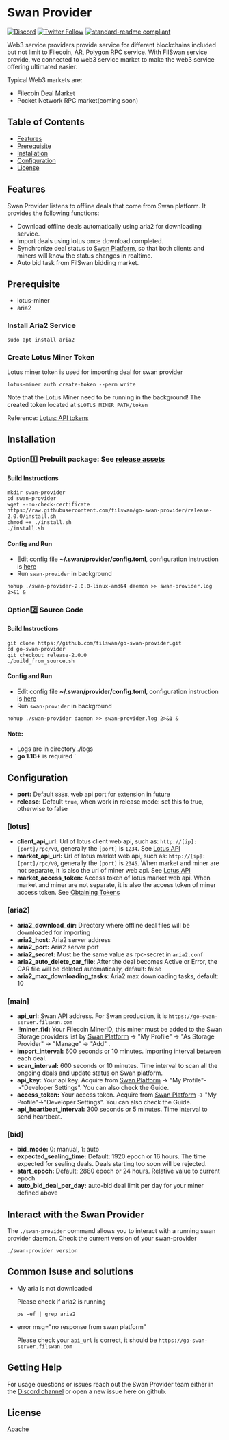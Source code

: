 # Swan Provider
[![Discord](https://img.shields.io/discord/770382203782692945?label=Discord&logo=Discord)](https://discord.gg/MSXGzVsSYf)
[![Twitter Follow](https://img.shields.io/twitter/follow/0xfilswan)](https://twitter.com/0xfilswan)
[![standard-readme compliant](https://img.shields.io/badge/readme%20style-standard-brightgreen.svg)](https://github.com/RichardLitt/standard-readme)

Web3 service providers provide service for different blockchains included but not limit to Filecoin, AR, Polygon RPC service. With FilSwan service provide, we connected to web3 service market to make the web3 service offering ultimated easier.

Typical Web3 markets are:

* Filecoin Deal Market
* Pocket Network RPC market(coming soon)

## Table of Contents

- [Features](#Features)
- [Prerequisite](#Prerequisite)
- [Installation](#Installation)
- [Configuration](#Configuration)
- [License](#license)

## Features

Swan Provider listens to offline deals that come from Swan platform. It provides the following functions:

* Download offline deals automatically using aria2 for downloading service.
* Import deals using lotus once download completed.
* Synchronize deal status to [Swan Platform](https://console.filswan.com/#/dashboard), so that both clients and miners will know the status changes in realtime.
* Auto bid task from FilSwan bidding market.

## Prerequisite
- lotus-miner
- aria2
### Install Aria2 Service
```shell
sudo apt install aria2
```
### Create Lotus Miner Token
Lotus miner token is used for importing deal for swan provider
```shell
lotus-miner auth create-token --perm write
```
Note that the Lotus Miner need to be running in the background!
The created token located at `$LOTUS_MINER_PATH/token`

Reference: [Lotus: API tokens](https://lotus.filecoin.io/reference/basics/api-access/)

## Installation
### Option:one: **Prebuilt package**: See [release assets](https://github.com/filswan/go-swan-provider/releases)
####  Build Instructions
```shell
mkdir swan-provider
cd swan-provider
wget --no-check-certificate https://raw.githubusercontent.com/filswan/go-swan-provider/release-2.0.0/install.sh
chmod +x ./install.sh
./install.sh
```
#### Config and Run
- Edit config file **~/.swan/provider/config.toml**, configuration instruction is [here](#Config)
- Run `swan-provider` in background

```
nohup ./swan-provider-2.0.0-linux-amd64 daemon >> swan-provider.log 2>&1 & 
```
### Option:two: Source Code
####  Build Instructions
```shell
git clone https://github.com/filswan/go-swan-provider.git
cd go-swan-provider
git checkout release-2.0.0
./build_from_source.sh
```
#### Config and Run
- Edit config file **~/.swan/provider/config.toml**, configuration instruction is [here](#Config)
- Run `swan-provider` in background

```
nohup ./swan-provider daemon >> swan-provider.log 2>&1 & 
```
#### Note:
- Logs are in directory ./logs
- **go 1.16+** is required
  `
## Configuration
- **port:** Default `8888`, web api port for extension in future
- **release:** Default `true`, when work in release mode: set this to true, otherwise to false

### [lotus]
- **client_api_url:** Url of lotus client web api, such as: `http://[ip]:[port]/rpc/v0`, generally the `[port]` is `1234`. See [Lotus API](https://docs.filecoin.io/reference/lotus-api/)
- **market_api_url:** Url of lotus market web api, such as: `http://[ip]:[port]/rpc/v0`, generally the `[port]` is `2345`. When market and miner are not separate, it is also the url of miner web api. See [Lotus API](https://docs.filecoin.io/reference/lotus-api/)
- **market_access_token:** Access token of lotus market web api. When market and miner are not separate, it is also the access token of miner access token. See [Obtaining Tokens](https://docs.filecoin.io/build/lotus/api-tokens/#obtaining-tokens)

### [aria2]
- **aria2_download_dir:** Directory where offline deal files will be downloaded for importing
- **aria2_host:** Aria2 server address
- **aria2_port:** Aria2 server port
- **aria2_secret:** Must be the same value as rpc-secret in `aria2.conf`
- **aria2_auto_delete_car_file**: After the deal becomes Active or Error, the CAR file will be deleted automatically, default: false
- **aria2_max_downloading_tasks**: Aria2 max downloading tasks, default: 10

### [main]
- **api_url:** Swan API address. For Swan production, it is `https://go-swan-server.filswan.com`
- :bangbang:**miner_fid:** Your Filecoin MinerID, this miner must be added to the Swan Storage providers list by  [Swan Platform](https://console.filswan.com/#/dashboard) -> "My Profile" -> "As Storage Provider" -> "Manage" -> "Add" .
- **import_interval:** 600 seconds or 10 minutes. Importing interval between each deal.
- **scan_interval:** 600 seconds or 10 minutes. Time interval to scan all the ongoing deals and update status on Swan platform.
- **api_key:** Your api key. Acquire from [Swan Platform](https://console.filswan.com/#/dashboard) -> "My Profile"->"Developer Settings". You can also check the Guide.
- **access_token:** Your access token. Acquire from [Swan Platform](https://console.filswan.com/#/dashboard) -> "My Profile"->"Developer Settings". You can also check the Guide.
- **api_heartbeat_interval:** 300 seconds or 5 minutes. Time interval to send heartbeat.

### [bid]
- **bid_mode:** 0: manual, 1: auto
- **expected_sealing_time:**  Default: 1920 epoch or 16 hours. The time expected for sealing deals. Deals starting too soon will be rejected.
- **start_epoch:** Default: 2880 epoch or 24 hours. Relative value to current epoch
- **auto_bid_deal_per_day:** auto-bid deal limit per day for your miner defined above

## Interact with the Swan Provider
The `./swan-provider` command allows you to interact with a running swan provider daemon.
Check the current version of your swan-provider
```
./swan-provider version
```
## Common Isuse and solutions
* My aria is not downloaded

  Please check if aria2 is running
  ```shell
  ps -ef | grep aria2
  ```

* error msg="no response from swan platform”

  Please check your `api_url` is correct, it should be `https://go-swan-server.filswan.com`
## Getting Help

For usage questions or issues reach out the Swan Provider team either in the [Discord channel](http://discord.com/invite/KKGhy8ZqzK) or open a new issue here on github.

## License

[Apache](https://github.com/filswan/go-swan-provider/blob/main/LICENSE)


